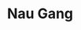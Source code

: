 ---
title: "Nau Gang"
title_bn: "নাউ গাং"
description: "Nau gang starts from the Lovachara tea garden and ends the Surma river."
---